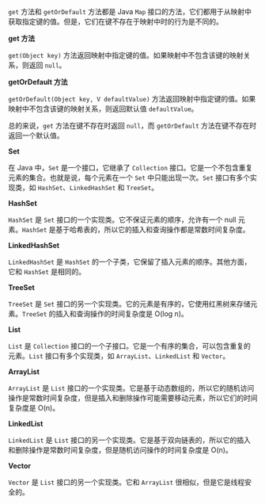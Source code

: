 `get` 方法和 `getOrDefault` 方法都是 Java `Map` 接口的方法，它们都用于从映射中获取指定键的值。但是，它们在键不存在于映射中时的行为是不同的。

**get 方法**

`get(Object key)` 方法返回映射中指定键的值。如果映射中不包含该键的映射关系，则返回 `null`。

**getOrDefault 方法**

`getOrDefault(Object key, V defaultValue)` 方法返回映射中指定键的值。如果映射中不包含该键的映射关系，则返回默认值 `defaultValue`。

总的来说，`get` 方法在键不存在时返回 `null`，而 `getOrDefault` 方法在键不存在时返回一个默认值。

**Set**

在 Java 中，`Set` 是一个接口，它继承了 `Collection` 接口。它是一个不包含重复元素的集合。也就是说，每个元素在一个 `Set` 中只能出现一次。`Set` 接口有多个实现类，如 `HashSet`、`LinkedHashSet` 和 `TreeSet`。

**HashSet**

`HashSet` 是 `Set` 接口的一个实现类。它不保证元素的顺序，允许有一个 null 元素。`HashSet` 是基于哈希表的，所以它的插入和查询操作都是常数时间复杂度。

**LinkedHashSet**

`LinkedHashSet` 是 `HashSet` 的一个子类，它保留了插入元素的顺序。其他方面，它和 `HashSet` 是相同的。

**TreeSet**

`TreeSet` 是 `Set` 接口的另一个实现类。它的元素是有序的，它使用红黑树来存储元素。`TreeSet` 的插入和查询操作的时间复杂度是 O(log n)。

**List**

`List` 是 `Collection` 接口的一个子接口。它是一个有序的集合，可以包含重复的元素。`List` 接口有多个实现类，如 `ArrayList`、`LinkedList` 和 `Vector`。

**ArrayList**

`ArrayList` 是 `List` 接口的一个实现类。它是基于动态数组的，所以它的随机访问操作是常数时间复杂度，但是插入和删除操作可能需要移动元素，所以它们的时间复杂度是 O(n)。

**LinkedList**

`LinkedList` 是 `List` 接口的另一个实现类。它是基于双向链表的，所以它的插入和删除操作是常数时间复杂度，但是随机访问操作的时间复杂度是 O(n)。

**Vector**

`Vector` 是 `List` 接口的另一个实现类。它和 `ArrayList` 很相似，但是它是线程安全的。